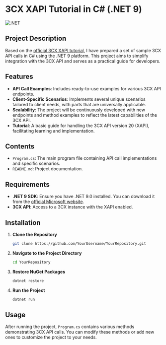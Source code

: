 # 3CX XAPI Tutorial in C# (.NET 9)

![.NET](https://img.shields.io/badge/.NET-9.0-blue)

## Project Description

Based on the [official 3CX XAPI tutorial](https://github.com/3cx/xapi-tutorial), I have prepared a set of sample 3CX API calls in C# using the .NET 9 platform. This project aims to simplify integration with the 3CX API and serves as a practical guide for developers.

## Features

- **API Call Examples**: Includes ready-to-use examples for various 3CX API endpoints.
- **Client-Specific Scenarios**: Implements several unique scenarios tailored to client needs, with parts that are universally applicable.
- **Scalability**: The project will be continuously developed with new endpoints and method examples to reflect the latest capabilities of the 3CX API.
- **Tutorial**: A basic guide for handling the 3CX API version 20 (XAPI), facilitating learning and implementation.

## Contents

- `Program.cs`: The main program file containing API call implementations and specific scenarios.
- `README.md`: Project documentation.

## Requirements

- **.NET 9 SDK**: Ensure you have .NET 9.0 installed. You can download it from the [official Microsoft website](https://dotnet.microsoft.com/download/dotnet/9.0).
- **3CX API**: Access to a 3CX instance with the XAPI enabled.

## Installation

1. **Clone the Repository**

    ```bash
    git clone https://github.com/YourUsername/YourRepository.git
    ```

2. **Navigate to the Project Directory**

    ```bash
    cd YourRepository
    ```

3. **Restore NuGet Packages**

    ```bash
    dotnet restore
    ```

4. **Run the Project**

    ```bash
    dotnet run
    ```

## Usage

After running the project, `Program.cs` contains various methods demonstrating 3CX API calls. You can modify these methods or add new ones to customize the project to your needs.


